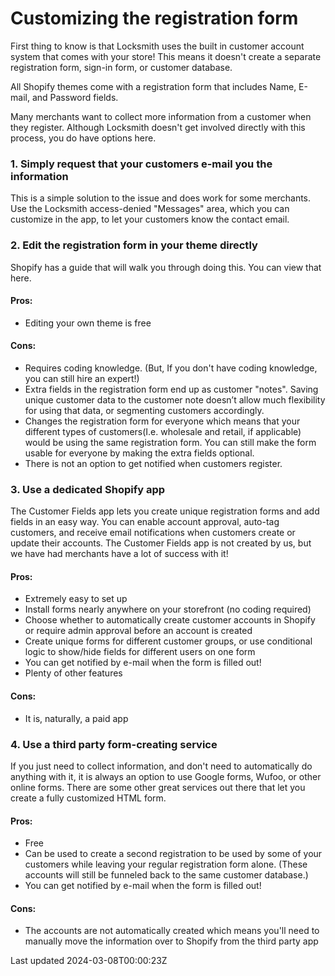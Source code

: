 # Customizing the registration form

First thing to know is that Locksmith uses the built in customer account system that comes with your store! This means it doesn't create a separate registration form, sign-in form, or customer database.

All Shopify themes come with a registration form that includes Name, E-mail, and Password fields.

Many merchants want to collect more information from a customer when they register. Although Locksmith doesn't get involved directly with this process, you do have options here.

### 1. Simply request that your customers e-mail you the information

This is a simple solution to the issue and does work for some merchants. Use the Locksmith access-denied "Messages" area, which you can customize in the app, to let your customers know the contact email.

### 2. Edit the registration form in your theme directly

Shopify has a guide that will walk you through doing this. You can view that here.

#### Pros:

- Editing your own theme is free

#### Cons:

- Requires coding knowledge. (But, If you don't have coding knowledge, you can still hire an expert!)
- Extra fields in the registration form end up as customer "notes". Saving unique customer data to the customer note doesn’t allow much flexibility for using that data, or segmenting customers accordingly.
- Changes the registration form for everyone which means that your different types of customers(I.e. wholesale and retail, if applicable) would be using the same registration form. You can still make the form usable for everyone by making the extra fields optional.
- There is not an option to get notified when customers register.

### 3. Use a dedicated Shopify app

The Customer Fields app lets you create unique registration forms and add fields in an easy way. You can enable account approval, auto-tag customers, and receive email notifications when customers create or update their accounts. The Customer Fields app is not created by us, but we have had merchants have a lot of success with it!

#### Pros:

- Extremely easy to set up
- Install forms nearly anywhere on your storefront (no coding required)
- Choose whether to automatically create customer accounts in Shopify or require admin approval before an account is created
- Create unique forms for different customer groups, or use conditional logic to show/hide fields for different users on one form
- You can get notified by e-mail when the form is filled out!
- Plenty of other features

#### Cons:

- It is, naturally, a paid app

### 4. Use a third party form-creating service

If you just need to collect information, and don't need to automatically do anything with it, it is always an option to use Google forms, Wufoo, or other online forms. There are some other great services out there that let you create a fully customized HTML form.

#### Pros:

- Free
- Can be used to create a second registration to be used by some of your customers while leaving your regular registration form alone. (These accounts will still be funneled back to the same customer database.)
- You can get notified by e-mail when the form is filled out!

#### Cons:

- The accounts are not automatically created which means you'll need to manually move the information over to Shopify from the third party app

Last updated 2024-03-08T00:00:23Z